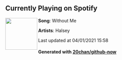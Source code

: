 ## Currently Playing on Spotify

[<img align="left" width="100" src="https://i.scdn.co/image/ab67616d00004851c42acc1b86597285c2c79559">](https://open.spotify.com/album/0zzrCTzvL4ZmR42xF46Afm)

**Song**: Without Me

**Artists**: Halsey

Last updated at 04/01/2021 15:58

#### Generated with [20chan/github-now](https://github.com/20chan/github-now)